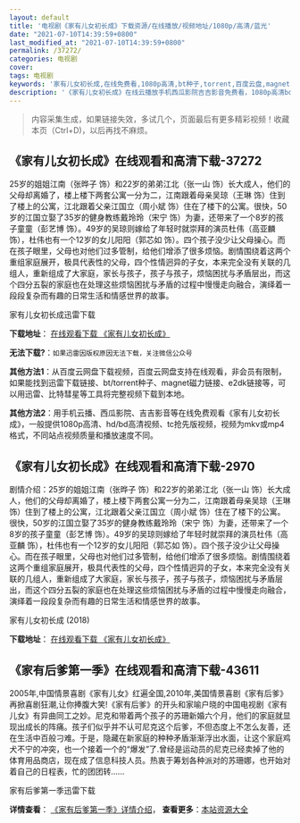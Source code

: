 ```yaml
---
layout: default
title: '电视剧《家有儿女初长成》下载资源/在线播放/视频地址/1080p/高清/蓝光'
date: "2021-07-10T14:39:59+0800"
last_modified_at: "2021-07-10T14:39:59+0800"
permalink: /37272/
categories: 电视剧
cover:
tags: 电视剧
keywords: '家有儿女初长成,在线免费看,1080p高清,bt种子,torrent,百度云盘,magnet,磁力链,迅雷下载资源'
description: '《家有儿女初长成》在线云播放手机西瓜影院吉吉影音免费看，1080p高清bd/hd未删减完整版和tc抢先枪版，mkv/mp4格式，附带bt/torrent种子、magnet/磁力链、百度云盘、网盘资源迅雷下载链接'
---
```


>内容采集生成，如果链接失效，多试几个，页面最后有更多精彩视频！收藏本页（Ctrl+D)，以后再找不麻烦。


## 《家有儿女初长成》在线观看和高清下载-37272

25岁的姐姐江南（张晔子 饰）和22岁的弟弟江北（张一山 饰）长大成人，他们的父母却离婚了，楼上楼下两套公寓一分为二，江南跟着母亲吴琼（王琳 饰）住到了楼上的公寓，江北跟着父亲江国立（周小斌 饰）住在了楼下的公寓。很快，50岁的江国立娶了35岁的健身教练戴玲玲（宋宁 饰）为妻，还带来了一个8岁的孩子童童（彭艺博 饰）。49岁的吴琼则嫁给了年轻时就崇拜的演员杜伟（高亚麟 饰），杜伟也有一个12岁的女儿阳阳（郭芯如 饰）。四个孩子没少让父母操心。而在孩子眼里，父母也对他们过多管制，给他们增添了很多烦恼。剧情围绕着这两个重组家庭展开，极具代表性的父母，四个性情迥异的子女，本来完全没有关联的几组人，重新组成了大家庭，家长与孩子，孩子与孩子，烦恼困扰与矛盾层出，而这个四分五裂的家庭也在处理这些烦恼困扰与矛盾的过程中慢慢走向融合，演绎着一段段复杂而有趣的日常生活和情感世界的故事。


家有儿女初长成迅雷下载

**下载地址**： [在线观看下载 《家有儿女初长成》](https://www.993dy.com//vod-detail-id-30423.html) 


**无法下载?**：`如果迅雷因版权原因无法下载，关注微信公众号 `

**其他方法1**：从百度云网盘下载视频，百度云网盘支持在线观看，非会员有限制，如果能找到迅雷下载链接、bt/torrent种子、magnet磁力链接、e2dk链接等，可以用迅雷、比特彗星等工具将完整视频下载到本地。

**其他方法2**：用手机云播、西瓜影院、吉吉影音等在线免费观看《家有儿女初长成》，一般提供1080p高清、hd/bd高清视频、tc抢先版视频，视频为mkv或mp4格式，不同站点视频质量和播放速度不同。


## 《家有儿女初长成》在线观看和高清下载-2970

剧情介绍：25岁的姐姐江南（张晔子 饰）和22岁的弟弟江北（张一山 饰）长大成人，他们的父母却离婚了，楼上楼下两套公寓一分为二，江南跟着母亲吴琼（王琳 饰）住到了楼上的公寓，江北跟着父亲江国立（周小斌 饰）住在了楼下的公寓。很快，50岁的江国立娶了35岁的健身教练戴玲玲（宋宁 饰）为妻，还带来了一个8岁的孩子童童（彭艺博 饰）。49岁的吴琼则嫁给了年轻时就崇拜的演员杜伟（高亚麟 饰），杜伟也有一个12岁的女儿阳阳（郭芯如 饰）。四个孩子没少让父母操心。而在孩子眼里，父母也对他们过多管制，给他们增添了很多烦恼。剧情围绕着这两个重组家庭展开，极具代表性的父母，四个性情迥异的子女，本来完全没有关联的几组人，重新组成了大家庭，家长与孩子，孩子与孩子，烦恼困扰与矛盾层出，而这个四分五裂的家庭也在处理这些烦恼困扰与矛盾的过程中慢慢走向融合，演绎着一段段复杂而有趣的日常生活和情感世界的故事。


家有儿女初长成 (2018)

**下载地址**： [在线观看下载 《家有儿女初长成》](https://www.btbtdy.me/btdy/dy12901.html) 


## 《家有后爹第一季》在线观看和高清下载-43611

2005年,中国情景喜剧《家有儿女》红遍全国,2010年,美国情景喜剧《家有后爹》再掀喜剧狂潮,让你捧腹大笑!《家有后爹》的开头和家喻户晓的中国电视剧《家有儿女》有异曲同工之妙。尼克和带着两个孩子的苏珊新婚六个月，他们的家庭就显现出成长的阵痛。孩子们似乎并不认可尼克这个后爹，不但态度上不怎么友善，还在生活中百般刁难。于是，隐藏在新家庭的种种矛盾渐渐浮出水面，让这个家庭鸡犬不宁的冲突，也一个接着一个的“爆发”了.曾经是运动员的尼克已经卖掉了他的体育用品商店，现在成了信息科技人员。热衷于筹划各种派对的苏珊娜，也开始对着自己的日程表，忙的团团转......


家有后爹第一季迅雷下载

**详情查看**： [《家有后爹第一季》详情介绍](/movie/43611/)， **查看更多**：[本站资源大全](/movie/t/all/)

